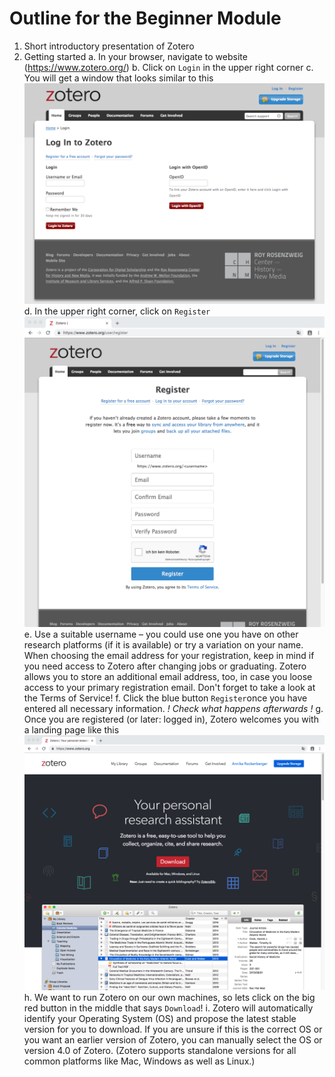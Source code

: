 # Outline for the Beginner Module

1. Short introductory presentation of Zotero
2. Getting started
a. In your browser, navigate to website (https://www.zotero.org/)
b. Click on `Login` in the upper right corner
c. You will get a window that looks similar to this![Zotero.org login page](/images/snapshot_zotero_login.png)
d. In the upper right corner, click on `Register`  
![Zotero.org registration form](/images/snapshot_zotero_register.png)
e. Use a suitable username – you could use one you have on other research platforms (if it is available) or try a variation on your name. When choosing the email address for your registration, keep in mind if you need access to Zotero after changing jobs or graduating. Zotero allows you to store an additional email address, too, in case you loose access to your primary registration email. Don't forget to take a look at the Terms of Service!
f. Click the blue button `Register`once you have entered all necessary information.
*! Check what happens afterwards !*
g. Once you are registered (or later: logged in), Zotero welcomes you with a landing page like this
![Zotero.org landing page](/images/snapshot_zotero_landingpage.png)
h. We want to run Zotero on our own machines, so lets click on the big red button in the middle that says `Download`!
i. Zotero will automatically identify your Operating System (OS) and propose the latest stable version for you to download. If you are unsure if this is the correct OS or you want an earlier version of Zotero, you can manually select the OS or version 4.0 of Zotero. (Zotero supports standalone versions for all common platforms like Mac, Windows as well as Linux.)

  
  
<!--stackedit_data:
eyJoaXN0b3J5IjpbLTg4MTAwNTUwNSwtMTkwOTUzNzYzNF19
-->